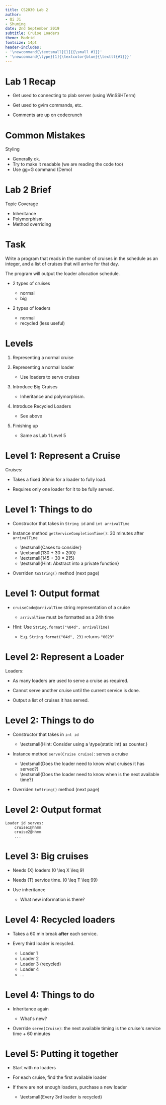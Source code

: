 ```yaml
---
title: CS2030 Lab 2
author: 
- Qi Ji
- Shuming
date: 2nd September 2019
subtitle: Cruise Loaders
theme: Madrid
fontsize: 14pt
header-includes:
- '\newcommand{\textsmall}[1]{{\small #1}}'
- '\newcommand{\type}[1]{\textcolor{blue}{\texttt{#1}}}'
---
```


# Lab 1 Recap

- Get used to connecting to plab server (using WinSSHTerm)

- Get used to gvim commands, etc.

- Comments are up on codecrunch

# Common Mistakes

Styling

- Generally ok. 
- Try to make it readable (we are reading the code too)
- Use gg=G command (Demo)

# Lab 2 Brief

Topic Coverage

- Inheritance
- Polymorphism
- Method overriding

# Task

Write a program that reads in the number of cruises in the schedule as an integer, and a list of cruises that will arrive for that day. 

The program will output the loader allocation schedule.

- 2 types of cruises
    - normal
    - big

- 2 types of loaders
    - normal
    - recycled (less useful)

# Levels

1. Representing a normal cruise

2. Representing a normal loader
    - Use loaders to serve cruises

3. Introduce Big Cruises
    - Inheritance and polymorphism.

4. Introduce Recycled Loaders
    - See above

5. Finishing up
    - Same as Lab 1 Level 5

# Level 1: Represent a Cruise

Cruises:

- Takes a fixed 30min for a loader to fully load.

- Requires only one loader for it to be fully served.

# Level 1: Things to do

- Constructor that takes in `String id` and `int arrivalTime`

- Instance method `getServiceCompletionTime()`: 30 minutes after `arrivalTime`
    - \textsmall{Cases to consider}
    - \textsmall{130 + 30 = 200}
    - \textsmall{145 + 30 = 215}
    - \textsmall{Hint: Abstract into a private function}

- Overriden `toString()` method (next page)

# Level 1: Output format

- `cruiseCode@arrivalTime` string representation of a cruise
   - `arrivalTime` must be formatted as a 24h time

- Hint: Use `String.format("%04d", arrivalTime)`
    - E.g. `String.format("04d", 23)` returns `"0023"`

# Level 2: Represent a Loader

Loaders:

- As many loaders are used to serve a cruise as required.

- Cannot serve another cruise until the current service is done.

- Output a list of cruises it has served.

# Level 2: Things to do

- Constructor that takes in `int id`
    - \textsmall{Hint: Consider using a \type{static int} as counter.}

- Instance method `serve(Cruise cruise)`: serves a cruise
    - \textsmall{Does the loader need to know what cruises it has served?}
    - \textsmall{Does the loader need to know when is the next available time?}

- Overriden `toString()` method (next page)

# Level 2: Output format

```
Loader id serves:
    cruise1@hhmm
    cruise2@hhmm
    ...
```

# Level 3: Big cruises

- Needs \(X\) loaders \(0 \leq X \leq 9\)

- Needs \(T\) service time. \(0 \leq T \leq 99\)

- Use inheritance
    - What new information is there?

# Level 4: Recycled loaders

- Takes a 60 min break **after** each service.

- Every third loader is recycled.
    - Loader 1
    - Loader 2
    - Loader 3 (recycled)
    - Loader 4
    - ...

# Level 4: Things to do

- Inheritance again
    - What's new?

- Override `serve(Cruise)`: the next available timing is the cruise's service time + 60 minutes

# Level 5: Putting it together

- Start with no loaders

- For each cruise, find the first available loader

- If there are not enough loaders, purchase a new loader
    - \textsmall{Every 3rd loader is recycled}
